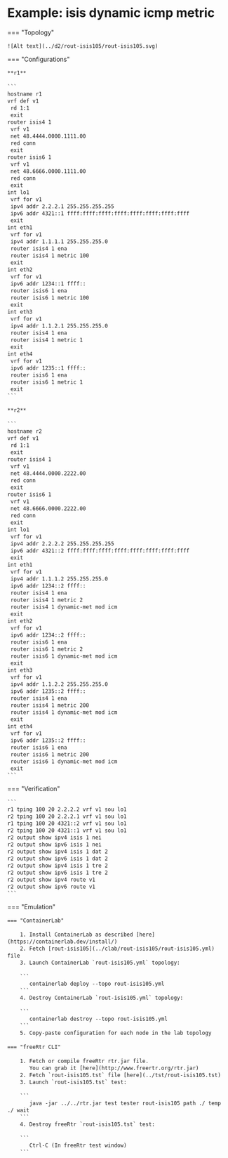 # Example: isis dynamic icmp metric

=== "Topology"

    ![Alt text](../d2/rout-isis105/rout-isis105.svg)

=== "Configurations"

    **r1**

    ```
    hostname r1
    vrf def v1
     rd 1:1
     exit
    router isis4 1
     vrf v1
     net 48.4444.0000.1111.00
     red conn
     exit
    router isis6 1
     vrf v1
     net 48.6666.0000.1111.00
     red conn
     exit
    int lo1
     vrf for v1
     ipv4 addr 2.2.2.1 255.255.255.255
     ipv6 addr 4321::1 ffff:ffff:ffff:ffff:ffff:ffff:ffff:ffff
     exit
    int eth1
     vrf for v1
     ipv4 addr 1.1.1.1 255.255.255.0
     router isis4 1 ena
     router isis4 1 metric 100
     exit
    int eth2
     vrf for v1
     ipv6 addr 1234::1 ffff::
     router isis6 1 ena
     router isis6 1 metric 100
     exit
    int eth3
     vrf for v1
     ipv4 addr 1.1.2.1 255.255.255.0
     router isis4 1 ena
     router isis4 1 metric 1
     exit
    int eth4
     vrf for v1
     ipv6 addr 1235::1 ffff::
     router isis6 1 ena
     router isis6 1 metric 1
     exit
    ```

    **r2**

    ```
    hostname r2
    vrf def v1
     rd 1:1
     exit
    router isis4 1
     vrf v1
     net 48.4444.0000.2222.00
     red conn
     exit
    router isis6 1
     vrf v1
     net 48.6666.0000.2222.00
     red conn
     exit
    int lo1
     vrf for v1
     ipv4 addr 2.2.2.2 255.255.255.255
     ipv6 addr 4321::2 ffff:ffff:ffff:ffff:ffff:ffff:ffff:ffff
     exit
    int eth1
     vrf for v1
     ipv4 addr 1.1.1.2 255.255.255.0
     ipv6 addr 1234::2 ffff::
     router isis4 1 ena
     router isis4 1 metric 2
     router isis4 1 dynamic-met mod icm
     exit
    int eth2
     vrf for v1
     ipv6 addr 1234::2 ffff::
     router isis6 1 ena
     router isis6 1 metric 2
     router isis6 1 dynamic-met mod icm
     exit
    int eth3
     vrf for v1
     ipv4 addr 1.1.2.2 255.255.255.0
     ipv6 addr 1235::2 ffff::
     router isis4 1 ena
     router isis4 1 metric 200
     router isis4 1 dynamic-met mod icm
     exit
    int eth4
     vrf for v1
     ipv6 addr 1235::2 ffff::
     router isis6 1 ena
     router isis6 1 metric 200
     router isis6 1 dynamic-met mod icm
     exit
    ```

=== "Verification"

    ```
    r1 tping 100 20 2.2.2.2 vrf v1 sou lo1
    r2 tping 100 20 2.2.2.1 vrf v1 sou lo1
    r1 tping 100 20 4321::2 vrf v1 sou lo1
    r2 tping 100 20 4321::1 vrf v1 sou lo1
    r2 output show ipv4 isis 1 nei
    r2 output show ipv6 isis 1 nei
    r2 output show ipv4 isis 1 dat 2
    r2 output show ipv6 isis 1 dat 2
    r2 output show ipv4 isis 1 tre 2
    r2 output show ipv6 isis 1 tre 2
    r2 output show ipv4 route v1
    r2 output show ipv6 route v1
    ```

=== "Emulation"

    === "ContainerLab"

        1. Install ContainerLab as described [here](https://containerlab.dev/install/)  
        2. Fetch [rout-isis105](../clab/rout-isis105/rout-isis105.yml) file  
        3. Launch ContainerLab `rout-isis105.yml` topology:  

        ```
           containerlab deploy --topo rout-isis105.yml  
        ```
        4. Destroy ContainerLab `rout-isis105.yml` topology:  

        ```
           containerlab destroy --topo rout-isis105.yml  
        ```
        5. Copy-paste configuration for each node in the lab topology

    === "freeRtr CLI"

        1. Fetch or compile freeRtr rtr.jar file.  
           You can grab it [here](http://www.freertr.org/rtr.jar)  
        2. Fetch `rout-isis105.tst` file [here](../tst/rout-isis105.tst)  
        3. Launch `rout-isis105.tst` test:  

        ```
           java -jar ../../rtr.jar test tester rout-isis105 path ./ temp ./ wait
        ```
        4. Destroy freeRtr `rout-isis105.tst` test:  

        ```
           Ctrl-C (In freeRtr test window)
        ```

